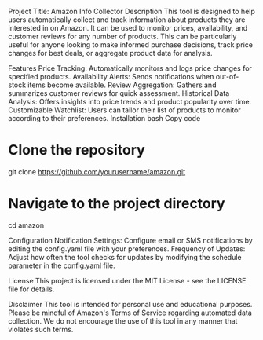 Project Title: Amazon Info Collector
Description
This tool is designed to help users automatically collect and track information about products they are interested in on Amazon. It can be used to monitor prices, availability, and customer reviews for any number of products. This can be particularly useful for anyone looking to make informed purchase decisions, track price changes for best deals, or aggregate product data for analysis.

Features
Price Tracking: Automatically monitors and logs price changes for specified products.
Availability Alerts: Sends notifications when out-of-stock items become available.
Review Aggregation: Gathers and summarizes customer reviews for quick assessment.
Historical Data Analysis: Offers insights into price trends and product popularity over time.
Customizable Watchlist: Users can tailor their list of products to monitor according to their preferences.
Installation
bash
Copy code
# Clone the repository
git clone https://github.com/yourusername/amazon.git

# Navigate to the project directory
cd amazon

Configuration
Notification Settings: Configure email or SMS notifications by editing the config.yaml file with your preferences.
Frequency of Updates: Adjust how often the tool checks for updates by modifying the schedule parameter in the config.yaml file.

License
This project is licensed under the MIT License - see the LICENSE file for details.

Disclaimer
This tool is intended for personal use and educational purposes. Please be mindful of Amazon's Terms of Service regarding automated data collection. We do not encourage the use of this tool in any manner that violates such terms.

